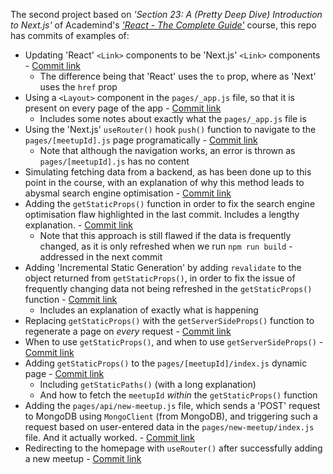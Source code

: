 The second project based on *'Section 23: A (Pretty Deep Dive) Introduction to Next.js'* of Academind's *['React - The Complete Guide'](https://acad.link/reactjs)* course, this repo has commits of examples of:

* Updating 'React' `<Link>` components to be 'Next.js' `<Link>` components - [Commit link](https://github.com/jro31/react-nextjs-meetup/commit/008ec9da71de402ef3f4547c5e37ce53016d25fe)
  * The difference being that 'React' uses the `to` prop, where as 'Next' uses the `href` prop
* Using a `<Layout>` component in the `pages/_app.js` file, so that it is present on every page of the app - [Commit link](https://github.com/jro31/react-nextjs-meetup/commit/95d931c3c15ab676842592b1bd824953417da7da)
  * Includes some notes about exactly what the `pages/_app.js` file is
* Using the 'Next.js' `useRouter()` hook `push()` function to navigate to the `pages/[meetupId].js` page programatically - [Commit link](https://github.com/jro31/react-nextjs-meetup/commit/3235db1e041e3731cc5f1f3dcab7c985de8d113a)
  * Note that although the navigation works, an error is thrown as `pages/[meetupId].js` has no content
* Simulating fetching data from a backend, as has been done up to this point in the course, with an explanation of why this method leads to abysmal search engine optimisation - [Commit link](https://github.com/jro31/react-nextjs-meetup/commit/17e7433f3fbaf8abad21475ea2d4795e536db41c)
* Adding the `getStaticProps()` function in order to fix the search engine optimisation flaw highlighted in the last commit. Includes a lengthy explanation. - [Commit link](https://github.com/jro31/react-nextjs-meetup/commit/b09662f01205f7fe802a4008943ae2ade694b658)
  * Note that this approach is still flawed if the data is frequently changed, as it is only refreshed when we run `npm run build` - addressed in the next commit
* Adding 'Incremental Static Generation' by adding `revalidate` to the object returned from `getStaticProps()`, in order to fix the issue of frequently changing data not being refreshed in the `getStaticProps()` function - [Commit link](https://github.com/jro31/react-nextjs-meetup/commit/03112f9cd12fab39db24f817f21fc775b43844ae)
  * Includes an explanation of exactly what is happening
* Replacing `getStaticProps()` with the `getServerSideProps()` function to regenerate a page on *every* request - [Commit link](https://github.com/jro31/react-nextjs-meetup/commit/68f97afaf49452244117038103f00627ba5fe429)
* When to use `getStaticProps()`, and when to use `getServerSideProps()` - [Commit link](https://github.com/jro31/react-nextjs-meetup/commit/d60cae6c16aab1fab974f2d419c57f3c57c39a60)
* Adding `getStaticProps()` to the `pages/[meetupId]/index.js` dynamic page - [Commit link](https://github.com/jro31/react-nextjs-meetup/commit/237689191bda8b4e740a099b8b3bd41788c7b0f1)
  * Including `getStaticPaths()` (with a long explanation)
  * And how to fetch the `meetupId` *within* the `getStaticProps()` function
* Adding the `pages/api/new-meetup.js` file, which sends a 'POST' request to MongoDB using `MongoClient` (from MongoDB), and triggering such a request based on user-entered data in the `pages/new-meetup/index.js` file. And it actually worked. - [Commit link](https://github.com/jro31/react-nextjs-meetup/commit/4bb81c920ddf8ad81b8544bca3d21fd541db15a3)
* Redirecting to the homepage with `useRouter()` after successfully adding a new meetup - [Commit link](https://github.com/jro31/react-nextjs-meetup/commit/6743a8121ddf4ac94c411dfb2c526f588af4ec07)
